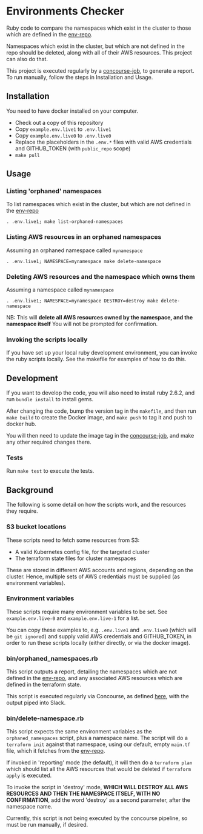 # Environments Checker

Ruby code to compare the namespaces which exist in the cluster to those which are defined in the [env-repo].

Namespaces which exist in the cluster, but which are not defined in the repo should be deleted, along with all of their AWS resources. This project can also do that.

This project is executed regularly by a [concourse-job], to generate a report. To run manually, follow the steps in Installation and Usage.

## Installation

You need to have docker installed on your computer.

* Check out a copy of this repository
* Copy `example.env.live1` to `.env.live1`
* Copy `example.env.live0` to `.env.live0`
* Replace the placeholders in the `.env.*` files with valid AWS credentials and GITHUB_TOKEN (with `public_repo` scope)
* `make pull`

## Usage

### Listing 'orphaned' namespaces

To list namespaces which exist in the cluster, but which are not defined in the [env-repo]

    . .env.live1; make list-orphaned-namespaces

### Listing AWS resources in an orphaned namespaces

Assuming an orphaned namespace called `mynamespace`

    . .env.live1; NAMESPACE=mynamespace make delete-namespace

### Deleting AWS resources and the namespace which owns them

Assuming a namespace called `mynamespace`

    . .env.live1; NAMESPACE=mynamespace DESTROY=destroy make delete-namespace

NB: This will **delete all AWS resources owned by the namespace, and the namespace itself** You will not be prompted for confirmation.

### Invoking the scripts locally

If you have set up your local ruby development environment, you can invoke the ruby scripts locally. See the makefile for examples of how to do this.

## Development

If you want to develop the code, you will also need to install ruby 2.6.2, and run `bundle install` to install gems.

After changing the code, bump the version tag in the `makefile`, and then run `make build` to create the Docker image, and `make push` to tag it and push to docker hub.

You will then need to update the image tag in the [concourse-job], and make any other required changes there.

### Tests

Run `make test` to execute the tests.

## Background

The following is some detail on how the scripts work, and the resources they require.

### S3 bucket locations

These scripts need to fetch some resources from S3:

 * A valid Kubernetes config file, for the targeted cluster
 * The terraform state files for cluster namespaces

These are stored in different AWS accounts and regions, depending on the cluster. Hence, multiple sets of AWS credentials must be supplied (as environment variables).

### Environment variables

These scripts require many environment variables to be set. See `example.env.live-0` and `example.env.live-1` for a list.

You can copy these examples to, e.g. `.env.live1` and `.env.live0` (which will be `git ignore`d) and supply valid AWS credentials and GITHUB_TOKEN, in order to run these scripts locally (either directly, or via the docker image).

### bin/orphaned_namespaces.rb

This script outputs a report, detailing the namespaces which are not defined in the [env-repo], and any associated AWS resources which are defined in the terraform state.

This script is executed regularly via Concourse, as defined [here][concourse-job], with the output piped into Slack.

### bin/delete-namespace.rb

This script expects the same environment variables as the `orphaned_namespaces` script, plus a namespace name. The script will do a `terraform init` against that namespace, using our default, empty `main.tf` file, which it fetches from the [env-repo].

If invoked in 'reporting' mode (the default), it will then do a `terraform plan` which should list all the AWS resources that would be deleted if `terraform apply` is executed.

To invoke the script in 'destroy' mode, **WHICH WILL DESTROY ALL AWS RESOURCES AND THEN THE NAMESPACE ITSELF, WITH NO CONFIRMATION**, add the word 'destroy' as a second parameter, after the namespace name.

Currently, this script is not being executed by the concourse pipeline, so must be run manually, if desired.

[env-repo]: https://github.com/ministryofjustice/cloud-platform-environments
[concourse-job]: https://github.com/ministryofjustice/cloud-platform-concourse/blob/master/pipelines/live-1/main/check-environment.yaml

